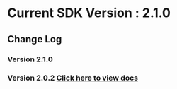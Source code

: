 

# Current SDK Version : 2.1.0

## Change Log

### Version 2.1.0




### Version 2.0.2 [Click here to view docs](https://finotes.github.io/2018/01/22/android-doc-202)
